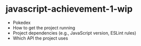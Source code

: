 # javascript-achievement-1-wip
- Pokedex
- How to get the project running
- Project dependencies (e.g., JavaScript version, ESLint rules)
- Which API the project uses
